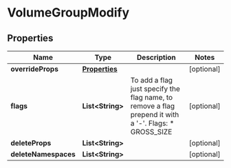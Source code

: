# VolumeGroupModify

## Properties
Name | Type | Description | Notes
------------ | ------------- | ------------- | -------------
**overrideProps** | [**Properties**](Properties.md) |  |  [optional]
**flags** | **List&lt;String&gt;** | To add a flag just specify the flag name, to remove a flag prepend it with a &#x27;-&#x27;.  Flags:   * GROSS_SIZE  |  [optional]
**deleteProps** | **List&lt;String&gt;** |  |  [optional]
**deleteNamespaces** | **List&lt;String&gt;** |  |  [optional]
